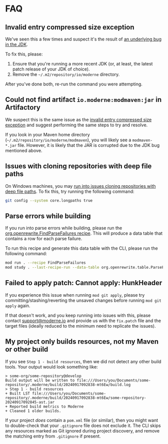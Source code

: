 # FAQ

## Invalid entry compressed size exception

We've seen this a few times and suspect it's the result of [an underlying bug in the JDK](https://bugs.openjdk.org/browse/JDK-8244053).

To fix this, please:

1. Ensure that you're running a more recent JDK (or, at least, the latest patch release of your JDK of choice).
2. Remove the `~/.m2/repository/io/moderne` directory.

After you've done both, re-run the command you were attempting.

## Could not find artifact `io.moderne:modmaven:jar` in Artifactory

We suspect this is the same issue as the [invalid entry compressed size exception](#invalid-entry-compressed-size-exception) and suggest performing the same steps to try and resolve.

If you look in your Maven home directory (`~/.m2/repository/io/moderne/modmaven`), you will likely see a `modmaven-*.jar` file. However, it is likely that the JAR is corrupted due to the JDK bug mentioned above.

## Issues with cloning repositories with deep file paths

On Windows machines, you may [run into issues cloning repositories with deep file paths](https://gist.github.com/leodutra/a25bc1f51e8779943df0a95d5a4839d1). To fix this, try running the following command:

```bash
git config --system core.longpaths true
```

## Parse errors while building

If you run into parse errors while building, please run the [org.openrewrite.FindParseFailures recipe](https://docs.openrewrite.org/recipes/core/findparsefailures). This will produce a data table that contains a row for each parse failure. 

To run this recipe and generate this data table with the CLI, please run the following command:

```bash
mod run . --recipe FindParseFailures
mod study . --last-recipe-run --data-table org.openrewrite.table.ParseFailures
```

## Failed to apply patch: Cannot apply: HunkHeader

If you experience this issue when running `mod git apply`, please try committing/stashing/reverting the unsaved changes before running `mod git apply` again.

If that doesn't work, and you keep running into issues with this, please contact [support@moderne.io](mailto:support@moderne.io) and provide us with the `fix.patch` file and the target files (ideally reduced to the minimum need to replicate the issues).

## My project only builds resources, not my Maven or other build

If you see `Step 1 - build resources`, then we did not detect any other build tools. Your output would look something like:
```
> some-org/some-repository@develop
Build output will be written to file:///Users/you/Documents/some-repository/.moderne/build/20240917092838-mt6Ew/build.log
> Step 1 - build resources
+ Built LST file:///Users/you/Documents/some-repository/.moderne/build/20240917092838-mt6Ew/some-repository-20240917092845-ast.jar
+ Reported build metrics to Moderne
+ Cleaned 1 older builds.
```

If your project _does_ contain a `pom.xml` file (or similar), then you might want to double-check that your `.gitignore` file does not exclude it.
The CLI skips any resources marked as Git ignored during project discovery, and remove the matching entry from `.gitignore` if present.
